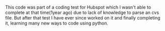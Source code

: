 This code was part of a coding test for Hubspot which I wasn't able to complete at that time(1year ago) due to lack of knowledge to parse an cvs file. But after that test I have ever since worked on it and finally completing it, learning many new ways to code using python.
